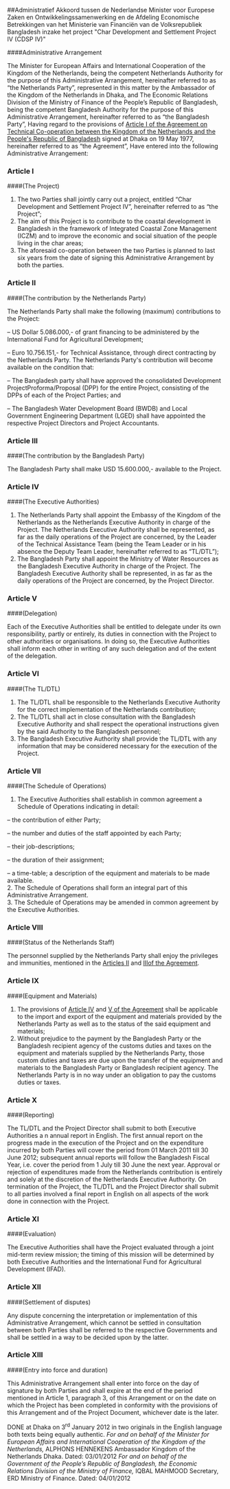 <meta http-equiv='Content-Type' content='text/html; charset=utf-8' />

##Administratief Akkoord tussen de Nederlandse Minister voor Europese Zaken en Ontwikkelingssamenwerking en de Afdeling Economische Betrekkingen van het Ministerie van Financiën van de Volksrepubliek Bangladesh inzake het project "Char Development and Settlement Project IV (CDSP IV)"

####Administrative Arrangement

The Minister for European Affairs and International Cooperation of the Kingdom of the Netherlands, being the competent Netherlands Authority for the purpose of this Administrative Arrangement, hereinafter referred to as “the Netherlands Party”, represented in this matter by the Ambassador of the Kingdom of the Netherlands in Dhaka, and The Economic Relations Division of the Ministry of Finance of the People’s Republic of Bangladesh, being the competent Bangladesh Authority for the purpose of this Administrative Arrangement, hereinafter referred to as “the Bangladesh Party”, Having regard to the provisions of [Article I of the Agreement on Technical Co-operation between the Kingdom of the Netherlands and the People's Republic of Bangladesh](../../../../verdrag/overeenkomst/tussen/het/koninkrijk/der/nederlanden/en/de/volksrepubliek/etc/BWBV0005634/README.md) signed at Dhaka on 19 May 1977, hereinafter referred to as “the Agreement”,   Have entered into the following Administrative Arrangement:    

### Article  I  

####(The Project)

1.  The two Parties shall jointly carry out a project, entitled “Char Development and Settlement Project IV”, hereinafter referred to as “the Project”;   
2.  The aim of this Project is to contribute to the coastal development in Bangladesh in the framework of Integrated Coastal Zone Management (ICZM) and to improve the economic and social situation of the people living in the char areas;   
3.  The aforesaid co-operation between the two Parties is planned to last six years from the date of signing this Administrative Arrangement by both the parties.  

### Article  II  

####(The contribution by the Netherlands Party)

The Netherlands Party shall make the following (maximum) contributions to the Project: 

– US Dollar 5.086.000,- of grant financing to be administered by the International Fund for Agricultural Development;  

– Euro 10.756.151,- for Technical Assistance, through direct contracting by the Netherlands Party.   The Netherlands Party's contribution will become available on the condition that: 

– The Bangladesh party shall have approved the consolidated Development ProjectProforma/Proposal (DPP) for the entire Project, consisting of the DPPs of each of the Project Parties; and  

– The Bangladesh Water Development Board (BWDB) and Local Government Engineering Department (LGED) shall have appointed the respective Project Directors and Project Accountants.   

### Article  III  

####(The contribution by the Bangladesh Party)

The Bangladesh Party shall make USD 15.600.000,- available to the Project. 

### Article  IV  

####(The Executive Authorities)

1.  The Netherlands Party shall appoint the Embassy of the Kingdom of the Netherlands as the Netherlands Executive Authority in charge of the Project. The Netherlands Executive Authority shall be represented, as far as the daily operations of the Project are concerned, by the Leader of the Technical Assistance Team (being the Team Leader or in his absence the Deputy Team Leader, hereinafter referred to as “TL/DTL”);   
2.  The Bangladesh Party shall appoint the Ministry of Water Resources as the Bangladesh Executive Authority in charge of the Project. The Bangladesh Executive Authority shall be represented, in as far as the daily operations of the Project are concerned, by the Project Director.  

### Article  V  

####(Delegation)

Each of the Executive Authorities shall be entitled to delegate under its own responsibility, partly or entirely, its duties in connection with the Project to other authorities or organisations. In doing so, the Executive Authorities shall inform each other in writing of any such delegation and of the extent of the delegation. 

### Article  VI  

####(The TL/DTL)

1.  The TL/DTL shall be responsible to the Netherlands Executive Authority for the correct implementation of the Netherlands contribution;   
2.  The TL/DTL shall act in close consultation with the Bangladesh Executive Authority and shall respect the operational instructions given by the said Authority to the Bangladesh personnel;   
3.  The Bangladesh Executive Authority shall provide the TL/DTL with any information that may be considered necessary for the execution of the Project.  

### Article  VII  

####(The Schedule of Operations)

1.  The Executive Authorities shall establish in common agreement a Schedule of Operations indicating in detail: 

– the contribution of either Party;  

– the number and duties of the staff appointed by each Party;  

– their job-descriptions;  

– the duration of their assignment;  

– a time-table; a description of the equipment and materials to be made available.     
2.  The Schedule of Operations shall form an integral part of this Administrative Arrangement.   
3.  The Schedule of Operations may be amended in common agreement by the Executive Authorities.  

### Article  VIII  

####(Status of the Netherlands Staff)

The personnel supplied by the Netherlands Party shall enjoy the privileges and immunities, mentioned in the [Articles II](../../../../verdrag/overeenkomst/tussen/het/koninkrijk/der/nederlanden/en/de/volksrepubliek/etc/BWBV0005634/README.md) and [IIIof the Agreement](../../../../verdrag/overeenkomst/tussen/het/koninkrijk/der/nederlanden/en/de/volksrepubliek/etc/BWBV0005634/README.md). 

### Article  IX  

####(Equipment and Materials)

1.  The provisions of [Article IV](../../../../verdrag/overeenkomst/tussen/het/koninkrijk/der/nederlanden/en/de/volksrepubliek/etc/BWBV0005634/README.md) and [V of the Agreement](../../../../verdrag/overeenkomst/tussen/het/koninkrijk/der/nederlanden/en/de/volksrepubliek/etc/BWBV0005634/README.md) shall be applicable to the import and export of the equipment and materials provided by the Netherlands Party as well as to the status of the said equipment and materials;   
2.  Without prejudice to the payment by the Bangladesh Party or the Bangladesh recipient agency of the customs duties and taxes on the equipment and materials supplied by the Netherlands Party, those custom duties and taxes are due upon the transfer of the equipment and materials to the Bangladesh Party or Bangladesh recipient agency. The Netherlands Party is in no way under an obligation to pay the customs duties or taxes.  

### Article  X  

####(Reporting)

The TL/DTL and the Project Director shall submit to both Executive Authorities a n annual report in English. The first annual report on the progress made in the execution of the Project and on the expenditure incurred by both Parties will cover the period from 01 March 2011 till 30 June 2012; subsequent annual reports will follow the Bangladesh Fiscal Year, i.e. cover the period from 1 July till 30 June the next year. Approval or rejection of expenditures made from the Netherlands contribution is entirely and solely at the discretion of the Netherlands Executive Authority. On termination of the Project, the TL/DTL and the Project Director shall submit to all parties involved a final report in English on all aspects of the work done in connection with the Project. 

### Article  XI  

####(Evaluation)

The Executive Authorities shall have the Project evaluated through a joint mid-term review mission; the timing of this mission will be determined by both Executive Authorities and the International Fund for Agricultural Development (IFAD). 

### Article  XII  

####(Settlement of disputes)

Any dispute concerning the interpretation or implementation of this Administrative Arrangement, which cannot be settled in consultation between both Parties shall be referred to the respective Governments and shall be settled in a way to be decided upon by the latter. 

### Article  XIII  

####(Entry into force and duration)

This Administrative Arrangement shall enter into force on the day of signature by both Parties and shall expire at the end of the period mentioned in Article 1, paragraph 3, of this Arrangement or on the date on which the Project has been completed in conformity with the provisions of this Arrangement and of the Project Document, whichever date is the later. 

DONE at Dhaka on 3<sup>rd</sup> January 2012 in two originals in the English language both texts being equally authentic.  *For and on behalf of the Minister for European Affairs and International Cooperation of the Kingdom of the Netherlands,*  ALPHONS HENNEKENS Ambassador Kingdom of the Netherlands  Dhaka. Dated: 03/01/2012  *For and on behalf of the Government of the People’s Republic of Bangladesh, the Economic Relations Division of the Ministry of Finance,*  IQBAL MAHMOOD Secretary, ERD Ministry of Finance. Dated: 04/01/2012  

